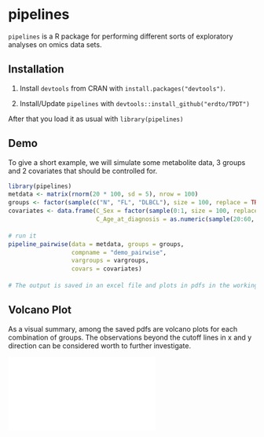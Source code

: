 # pipelines

`pipelines` is a R package for performing different sorts of exploratory analyses on omics data sets.

## Installation

1. Install `devtools` from CRAN with `install.packages("devtools")`.

2. Install/Update `pipelines` with `devtools::install_github("erdto/TPDT")`

After that you load it as usual with `library(pipelines)`

## Demo

To give a short example, we will simulate some metabolite data, 3 groups and 2 covariates that should 
be controlled for.

```r
library(pipelines)
metdata <- matrix(rnorm(20 * 100, sd = 5), nrow = 100)
groups <- factor(sample(c("N", "FL", "DLBCL"), size = 100, replace = TRUE))
covariates <- data.frame(C_Sex = factor(sample(0:1, size = 100, replace = TRUE)),
                         C_Age_at_diagnosis = as.numeric(sample(20:60, 100, replace = TRUE)))

# run it
pipeline_pairwise(data = metdata, groups = groups, 
                  compname = "demo_pairwise",
                  vargroups = vargroups,
                  covars = covariates)

# The output is saved in an excel file and plots in pdfs in the working directory.
```

## Volcano Plot
As a visual summary, among the saved pdfs are volcano plots for each combination of groups.
The observations beyond the cutoff lines in x and y direction can be considered worth to further investigate.

![plot1](figure/readme_volcano.pdf) 

